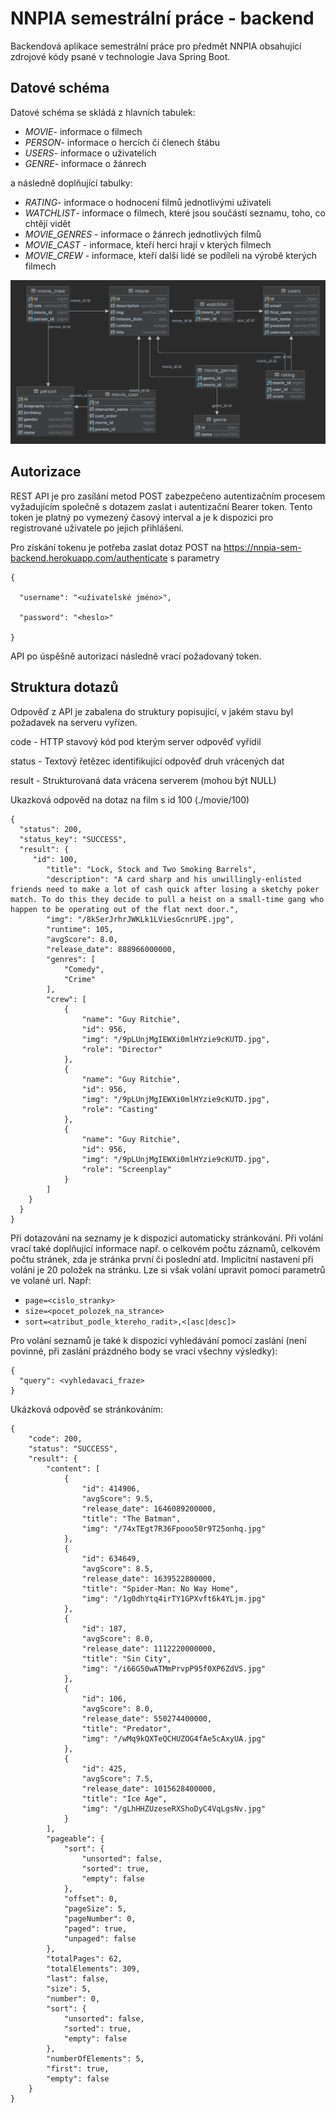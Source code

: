 # NNPIA semestrální práce - backend
Backendová aplikace semestrální práce pro předmět NNPIA obsahující zdrojové kódy psané v technologie Java Spring Boot.

## Datové schéma

Datové schéma se skládá z hlavních tabulek:
- *MOVIE*- informace o filmech
- *PERSON*- informace o hercích či členech štábu
- *USERS*- informace o uživatelích
- *GENRE*- informace o žánrech

a následně doplňující tabulky:
- *RATING*- informace o hodnocení filmů jednotlivými uživateli
- *WATCHLIST*- informace o filmech, které jsou součástí seznamu, toho, co chtějí vidět
- *MOVIE_GENRES* - informace o žánrech jednotlivých filmů
- *MOVIE_CAST* - informace, kteří herci hrají v kterých filmech
- *MOVIE_CREW* - informace, kteří další lidé se podíleli na výrobě kterých filmech


![alt text](https://github.com/lev-michael/NNPIA_sem/blob/master/schema.png?raw=true)

## Autorizace

REST API je pro zasílání metod POST zabezpečeno autentizačním procesem vyžadujícím společně s dotazem zaslat i autentizační Bearer token. Tento token je platný po vymezený časový interval a
je k dispozici pro registrované uživatele po jejich přihlášení.

Pro získání tokenu je potřeba zaslat dotaz POST na https://nnpia-sem-backend.herokuapp.com/authenticate s parametry

```
{

  "username": "<uživatelské jméno>",
  
  "password": "<heslo>"
  
}
```

API po úspěšně autorizaci následně vrací požadovaný token.

## Struktura dotazů

Odpověď z API je zabalena do struktury popisující, v jakém stavu byl požadavek na serveru vyřízen.

code - HTTP stavový kód pod kterým server odpověď vyřídil

status - Textový řetězec identifikující odpověď druh vrácených dat

result - Strukturovaná data vrácena serverem (mohou být NULL)

Ukazková odpověd na dotaz na film s id 100 (./movie/100)
```
{
  "status": 200,
  "status_key": "SUCCESS",
  "result": {
     "id": 100,
        "title": "Lock, Stock and Two Smoking Barrels",
        "description": "A card sharp and his unwillingly-enlisted friends need to make a lot of cash quick after losing a sketchy poker match. To do this they decide to pull a heist on a small-time gang who happen to be operating out of the flat next door.",
        "img": "/8kSerJrhrJWKLk1LViesGcnrUPE.jpg",
        "runtime": 105,
        "avgScore": 8.0,
        "release_date": 888966000000,
        "genres": [
            "Comedy",
            "Crime"
        ],
        "crew": [
            {
                "name": "Guy Ritchie",
                "id": 956,
                "img": "/9pLUnjMgIEWXi0mlHYzie9cKUTD.jpg",
                "role": "Director"
            },
            {
                "name": "Guy Ritchie",
                "id": 956,
                "img": "/9pLUnjMgIEWXi0mlHYzie9cKUTD.jpg",
                "role": "Casting"
            },
            {
                "name": "Guy Ritchie",
                "id": 956,
                "img": "/9pLUnjMgIEWXi0mlHYzie9cKUTD.jpg",
                "role": "Screenplay"
            }
        ]
    }
  }
}
```
Při dotazování na seznamy je k dispozici automaticky stránkování. Při volání vrací také doplňující informace např. o celkovém počtu záznamů, celkovém počtu stránek, zda je stránka první či poslední atd.
Implicitní nastavení při volání je 20 položek na stránku. Lze si však volání upravit pomocí parametrů ve volané url. 
Např:
- `page=<cislo_stranky>`
- `size=<pocet_polozek_na_strance>`
- `sort=<atribut_podle_ktereho_radit>,<[asc|desc]>`

Pro volání seznamů je také k dispozici vyhledávání pomocí zaslání (není povinné, při zaslání prázdného body se vrací všechny výsledky):
```
{
  "query": <vyhledavaci_fraze>
}
```

Ukázková odpověď se stránkováním:
```
{
    "code": 200,
    "status": "SUCCESS",
    "result": {
        "content": [
            {
                "id": 414906,
                "avgScore": 9.5,
                "release_date": 1646089200000,
                "title": "The Batman",
                "img": "/74xTEgt7R36Fpooo50r9T25onhq.jpg"
            },
            {
                "id": 634649,
                "avgScore": 8.5,
                "release_date": 1639522800000,
                "title": "Spider-Man: No Way Home",
                "img": "/1g0dhYtq4irTY1GPXvft6k4YLjm.jpg"
            },
            {
                "id": 187,
                "avgScore": 8.0,
                "release_date": 1112220000000,
                "title": "Sin City",
                "img": "/i66G50wATMmPrvpP95f0XP6ZdVS.jpg"
            },
            {
                "id": 106,
                "avgScore": 8.0,
                "release_date": 550274400000,
                "title": "Predator",
                "img": "/wMq9kQXTeQCHUZOG4fAe5cAxyUA.jpg"
            },
            {
                "id": 425,
                "avgScore": 7.5,
                "release_date": 1015628400000,
                "title": "Ice Age",
                "img": "/gLhHHZUzeseRXShoDyC4VqLgsNv.jpg"
            }
        ],
        "pageable": {
            "sort": {
                "unsorted": false,
                "sorted": true,
                "empty": false
            },
            "offset": 0,
            "pageSize": 5,
            "pageNumber": 0,
            "paged": true,
            "unpaged": false
        },
        "totalPages": 62,
        "totalElements": 309,
        "last": false,
        "size": 5,
        "number": 0,
        "sort": {
            "unsorted": false,
            "sorted": true,
            "empty": false
        },
        "numberOfElements": 5,
        "first": true,
        "empty": false
    }
}
```







